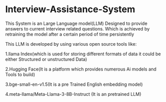 # Interview-Assistance-System


This System is an Large Language model(LLM) Designed to provide answers to current interview related questions.
 Which is achieved by retraining the model after a certain period of time persistently

This LLM is developed by using various open source tools like:

1.llama Index(which is used for storing different formats of data it could be either Structured or unstructured Data)

2.Hugging Face(It is a platform which provides numerous Ai models and Tools to build)

3.bge-small-en-v1.5(It is a pre Trained English embedding model)

4.meta-llama/Meta-Llama-3-8B-Instruct (It is an pretrained LLM)
 
